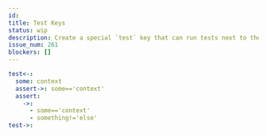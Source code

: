 ```yaml
---
id:
title: Test Keys
status: wip
description: Create a special `test` key that can run tests next to the code
issue_num: 261
blockers: []
---
```

[//]: # (--start-header--DO NOT MODIFY)

[//]: # (--end-header--start-body--MODIFY)


```yaml
test<-:
  some: context
  assert->: some=='context'
  assert:
    ->:
      - some=='context'
      - something!='else'
test->:

```